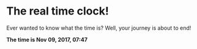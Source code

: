 # The real time clock!

Ever wanted to know what the time is? Well, your journey is about to end!

**The time is Nov 09, 2017, 07:47**